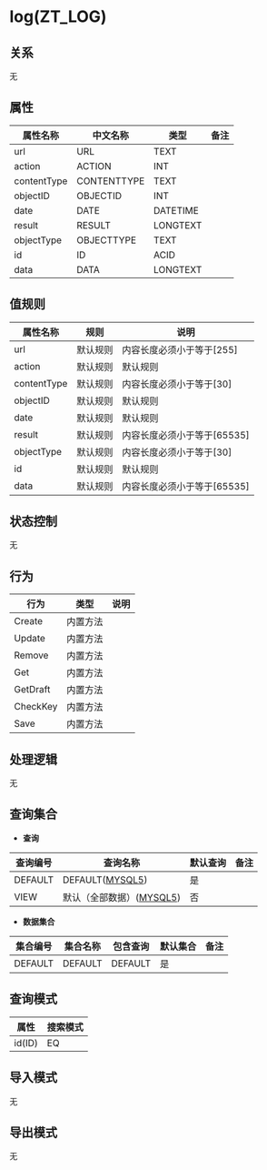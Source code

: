 # log(ZT_LOG)

  

## 关系
无

## 属性

| 属性名称        |    中文名称    | 类型     |  备注  |
| --------   |------------| -----   |  -------- | 
|url|URL|TEXT|&nbsp;|
|action|ACTION|INT|&nbsp;|
|contentType|CONTENTTYPE|TEXT|&nbsp;|
|objectID|OBJECTID|INT|&nbsp;|
|date|DATE|DATETIME|&nbsp;|
|result|RESULT|LONGTEXT|&nbsp;|
|objectType|OBJECTTYPE|TEXT|&nbsp;|
|id|ID|ACID|&nbsp;|
|data|DATA|LONGTEXT|&nbsp;|

## 值规则
| 属性名称    | 规则    |  说明  |
| --------   |------------| ----- | 
|url|默认规则|内容长度必须小于等于[255]|
|action|默认规则|默认规则|
|contentType|默认规则|内容长度必须小于等于[30]|
|objectID|默认规则|默认规则|
|date|默认规则|默认规则|
|result|默认规则|内容长度必须小于等于[65535]|
|objectType|默认规则|内容长度必须小于等于[30]|
|id|默认规则|默认规则|
|data|默认规则|内容长度必须小于等于[65535]|

## 状态控制

无


## 行为
| 行为    | 类型    |  说明  |
| --------   |------------| ----- | 
|Create|内置方法|&nbsp;|
|Update|内置方法|&nbsp;|
|Remove|内置方法|&nbsp;|
|Get|内置方法|&nbsp;|
|GetDraft|内置方法|&nbsp;|
|CheckKey|内置方法|&nbsp;|
|Save|内置方法|&nbsp;|

## 处理逻辑
无

## 查询集合

* **查询**

| 查询编号 | 查询名称       | 默认查询 |   备注|
| --------  | --------   | --------   | ----- |
|DEFAULT|DEFAULT([MYSQL5](../../appendix/query_MYSQL5.md#Log_Default))|是|&nbsp;|
|VIEW|默认（全部数据）([MYSQL5](../../appendix/query_MYSQL5.md#Log_View))|否|&nbsp;|

* **数据集合**

| 集合编号 | 集合名称   |  包含查询  | 默认集合 |   备注|
| --------  | --------   | -------- | --------   | ----- |
|DEFAULT|DEFAULT|DEFAULT|是|&nbsp;|

## 查询模式
| 属性      |    搜索模式     |
| --------   |------------|
|id(ID)|EQ|

## 导入模式
无


## 导出模式
无
